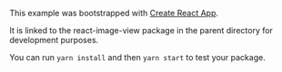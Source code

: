 This example was bootstrapped with [Create React App](https://github.com/facebook/create-react-app).

It is linked to the react-image-view package in the parent directory for development purposes.

You can run `yarn install` and then `yarn start` to test your package.
